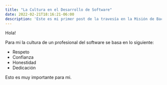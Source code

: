 ```yaml
---
title: "La Cultura en el Desarrollo de Software"
date: 2022-02-21T18:16:21-06:00
description: 'Este es mi primer post de la travesía en la Misión de Backend con Node JS de Launch X.'
---
```


Hola!

Para mi la cultura de un profesional del software se basa en lo siguiente:

- Respeto
- Confianza
- Honestidad
- Dedicación

Esto es muy importante para mi.
